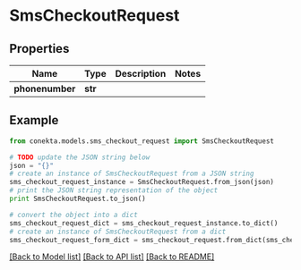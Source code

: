 # SmsCheckoutRequest


## Properties
Name | Type | Description | Notes
------------ | ------------- | ------------- | -------------
**phonenumber** | **str** |  | 

## Example

```python
from conekta.models.sms_checkout_request import SmsCheckoutRequest

# TODO update the JSON string below
json = "{}"
# create an instance of SmsCheckoutRequest from a JSON string
sms_checkout_request_instance = SmsCheckoutRequest.from_json(json)
# print the JSON string representation of the object
print SmsCheckoutRequest.to_json()

# convert the object into a dict
sms_checkout_request_dict = sms_checkout_request_instance.to_dict()
# create an instance of SmsCheckoutRequest from a dict
sms_checkout_request_form_dict = sms_checkout_request.from_dict(sms_checkout_request_dict)
```
[[Back to Model list]](../README.md#documentation-for-models) [[Back to API list]](../README.md#documentation-for-api-endpoints) [[Back to README]](../README.md)


